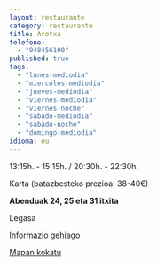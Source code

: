```yaml
---
layout: restaurante
category: restaurante
title: Arotxa
telefono:
  - "948456100"
published: true
tags:
  - "lunes-mediodia"
  - "miercoles-mediodia"
  - "jueves-mediodia"
  - "viernes-mediodia"
  - "viernes-noche"
  - "sabado-mediodia"
  - "sabado-noche"
  - "domingo-mediodia"
idioma: eu
---
```


13:15h. - 15:15h. / 20:30h. - 22:30h.

Karta (batazbesteko prezioa: 38-40€)

**Abenduak 24, 25 eta 31 itxita**

Legasa

[Informazio gehiago](http://www.consorciobertiz.org/consorcio/dondecomer/restaurantes/legasa-es-0-185/restaurante-arotxa.html)

[Mapan kokatu](https://maps.google.es/maps?q=restaurante+arotxa+legasa&hl=es&sll=43.113641,-1.682539&sspn=0.020395,0.038581&t=h&hq=restaurante+arotxa&hnear=Legasa,+Navarra&z=16&iwloc=A "Arotxa Jatetxea")
